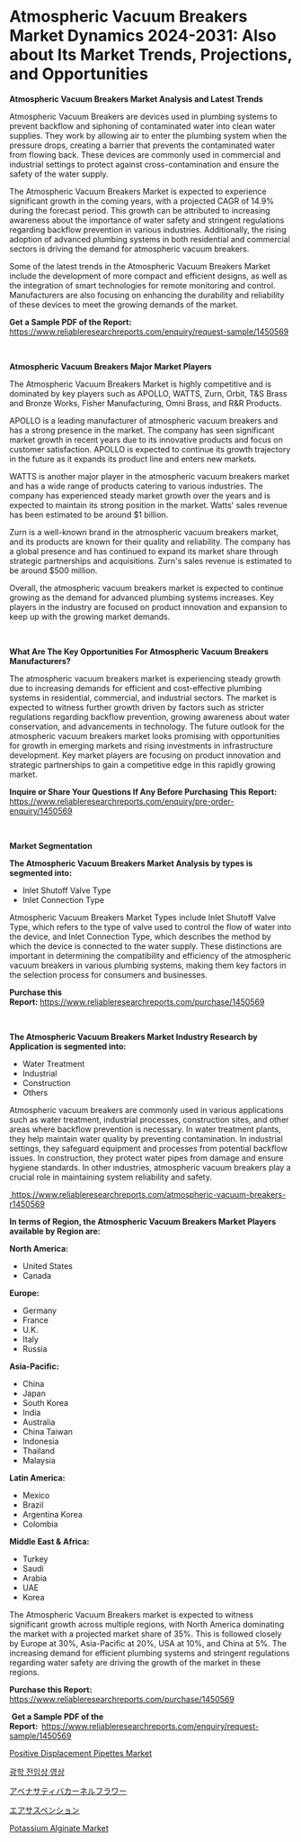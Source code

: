 <p><h1>Atmospheric Vacuum Breakers Market Dynamics 2024-2031: Also about Its Market Trends, Projections, and Opportunities</h1></p><p><strong>Atmospheric Vacuum Breakers Market Analysis and Latest Trends</strong></p>
<p><p>Atmospheric Vacuum Breakers are devices used in plumbing systems to prevent backflow and siphoning of contaminated water into clean water supplies. They work by allowing air to enter the plumbing system when the pressure drops, creating a barrier that prevents the contaminated water from flowing back. These devices are commonly used in commercial and industrial settings to protect against cross-contamination and ensure the safety of the water supply.</p><p>The Atmospheric Vacuum Breakers Market is expected to experience significant growth in the coming years, with a projected CAGR of 14.9% during the forecast period. This growth can be attributed to increasing awareness about the importance of water safety and stringent regulations regarding backflow prevention in various industries. Additionally, the rising adoption of advanced plumbing systems in both residential and commercial sectors is driving the demand for atmospheric vacuum breakers.</p><p>Some of the latest trends in the Atmospheric Vacuum Breakers Market include the development of more compact and efficient designs, as well as the integration of smart technologies for remote monitoring and control. Manufacturers are also focusing on enhancing the durability and reliability of these devices to meet the growing demands of the market.</p></p>
<p><strong>Get a Sample PDF of the Report:&nbsp;</strong> <a href="https://www.reliableresearchreports.com/enquiry/request-sample/1450569">https://www.reliableresearchreports.com/enquiry/request-sample/1450569</a></p>
<p>&nbsp;</p>
<p><strong>Atmospheric Vacuum Breakers Major Market Players</strong></p>
<p><p>The Atmospheric Vacuum Breakers Market is highly competitive and is dominated by key players such as APOLLO, WATTS, Zurn, Orbit, T&S Brass and Bronze Works, Fisher Manufacturing, Omni Brass, and R&R Products.</p><p>APOLLO is a leading manufacturer of atmospheric vacuum breakers and has a strong presence in the market. The company has seen significant market growth in recent years due to its innovative products and focus on customer satisfaction. APOLLO is expected to continue its growth trajectory in the future as it expands its product line and enters new markets.</p><p>WATTS is another major player in the atmospheric vacuum breakers market and has a wide range of products catering to various industries. The company has experienced steady market growth over the years and is expected to maintain its strong position in the market. Watts' sales revenue has been estimated to be around $1 billion.</p><p>Zurn is a well-known brand in the atmospheric vacuum breakers market, and its products are known for their quality and reliability. The company has a global presence and has continued to expand its market share through strategic partnerships and acquisitions. Zurn's sales revenue is estimated to be around $500 million.</p><p>Overall, the atmospheric vacuum breakers market is expected to continue growing as the demand for advanced plumbing systems increases. Key players in the industry are focused on product innovation and expansion to keep up with the growing market demands.</p></p>
<p>&nbsp;</p>
<p><strong>What Are The Key Opportunities For Atmospheric Vacuum Breakers Manufacturers?</strong></p>
<p><p>The atmospheric vacuum breakers market is experiencing steady growth due to increasing demands for efficient and cost-effective plumbing systems in residential, commercial, and industrial sectors. The market is expected to witness further growth driven by factors such as stricter regulations regarding backflow prevention, growing awareness about water conservation, and advancements in technology. The future outlook for the atmospheric vacuum breakers market looks promising with opportunities for growth in emerging markets and rising investments in infrastructure development. Key market players are focusing on product innovation and strategic partnerships to gain a competitive edge in this rapidly growing market.</p></p>
<p><strong>Inquire or Share Your Questions If Any Before Purchasing This Report:</strong> <a href="https://www.reliableresearchreports.com/enquiry/pre-order-enquiry/1450569">https://www.reliableresearchreports.com/enquiry/pre-order-enquiry/1450569</a></p>
<p>&nbsp;</p>
<p><strong>Market Segmentation</strong></p>
<p><strong>The Atmospheric Vacuum Breakers Market Analysis by types is segmented into:</strong></p>
<p><ul><li>Inlet Shutoff Valve Type</li><li>Inlet Connection Type</li></ul></p>
<p><p>Atmospheric Vacuum Breakers Market Types include Inlet Shutoff Valve Type, which refers to the type of valve used to control the flow of water into the device, and Inlet Connection Type, which describes the method by which the device is connected to the water supply. These distinctions are important in determining the compatibility and efficiency of the atmospheric vacuum breakers in various plumbing systems, making them key factors in the selection process for consumers and businesses.</p></p>
<p><strong>Purchase this Report:&nbsp;</strong><a href="https://www.reliableresearchreports.com/purchase/1450569">https://www.reliableresearchreports.com/purchase/1450569</a></p>
<p>&nbsp;</p>
<p><strong>The Atmospheric Vacuum Breakers Market Industry Research by Application is segmented into:</strong></p>
<p><ul><li>Water Treatment</li><li>Industrial</li><li>Construction</li><li>Others</li></ul></p>
<p><p>Atmospheric vacuum breakers are commonly used in various applications such as water treatment, industrial processes, construction sites, and other areas where backflow prevention is necessary. In water treatment plants, they help maintain water quality by preventing contamination. In industrial settings, they safeguard equipment and processes from potential backflow issues. In construction, they protect water pipes from damage and ensure hygiene standards. In other industries, atmospheric vacuum breakers play a crucial role in maintaining system reliability and safety.</p></p>
<p><a href="https://www.reliableresearchreports.com/atmospheric-vacuum-breakers-r1450569">&nbsp;https://www.reliableresearchreports.com/atmospheric-vacuum-breakers-r1450569</a></p>
<p><strong>In terms of Region, the Atmospheric Vacuum Breakers Market Players available by Region are:</strong></p>
<p>
    <p> <strong> North America: </strong>
        <ul>
            <li>United States</li>
            <li>Canada</li>
        </ul>
        </p> 
    <p> <strong> Europe: </strong>
        <ul>
            <li>Germany</li>
            <li>France</li>
            <li>U.K.</li>
            <li>Italy</li>
            <li>Russia</li>
        </ul>
        </p> 
    <p> <strong> Asia-Pacific: </strong>
        <ul>
            <li>China</li>
            <li>Japan</li>
            <li>South Korea</li>
            <li>India</li>
            <li>Australia</li>
            <li>China Taiwan</li>
            <li>Indonesia</li>
            <li>Thailand</li>
            <li>Malaysia</li>
        </ul>
        </p> 
    <p> <strong> Latin America: </strong>
        <ul>
            <li>Mexico</li>
            <li>Brazil</li>
            <li>Argentina Korea</li>
            <li>Colombia</li>
        </ul>
        </p> 
    <p> <strong> Middle East & Africa: </strong>
        <ul>
            <li>Turkey</li>
            <li>Saudi</li>
            <li>Arabia</li>
            <li>UAE</li>
            <li>Korea</li>
        </ul>
    </p>
    </p>
<p><p>The Atmospheric Vacuum Breakers market is expected to witness significant growth across multiple regions, with North America dominating the market with a projected market share of 35%. This is followed closely by Europe at 30%, Asia-Pacific at 20%, USA at 10%, and China at 5%. The increasing demand for efficient plumbing systems and stringent regulations regarding water safety are driving the growth of the market in these regions.</p></p>
<p><strong>Purchase this Report: </strong><a href="https://www.reliableresearchreports.com/purchase/1450569">https://www.reliableresearchreports.com/purchase/1450569</a></p>
<p>&nbsp;<strong>Get a Sample PDF of the Report:&nbsp;&nbsp;</strong><a href="https://www.reliableresearchreports.com/enquiry/request-sample/1450569">https://www.reliableresearchreports.com/enquiry/request-sample/1450569</a></p>
<p><strong></strong></p>
<p><p><a href="https://github.com/WillieWoodard/Market-Research-Report-List-4/blob/main/positive-displacement-pipettes-market.md">Positive Displacement Pipettes Market</a></p><p><a href="https://github.com/vskv4779xr1/Market-Research-Report-List-1/blob/main/569828132671.md">광학 전임상 영상</a></p><p><a href="https://medium.com/@bl2501989/%E3%82%A2%E3%83%B4%E3%82%A7%E3%83%8A%E3%82%B5%E3%83%86%E3%82%A3%E3%83%90%E3%81%AE%E6%9E%9C%E5%AE%9F%E7%B2%89%E5%B8%82%E5%A0%B4-%E3%83%88%E3%83%AC%E3%83%B3%E3%83%89-%E4%BA%88%E6%B8%AC-2031%E5%B9%B4%E3%81%BE%E3%81%A7%E3%81%AE%E7%AB%B6%E4%BA%89%E5%88%86%E6%9E%90-e8651459961d">アベナサティバカーネルフラワー</a></p><p><a href="https://github.com/mcbeesbxa270/Market-Research-Report-List-1/blob/main/536449535670.md">エアサスペンション</a></p><p><a href="https://issuu.com/reportprime-2/docs/potassium-alginate-market-size-2030.pptx">Potassium Alginate Market</a></p></p>